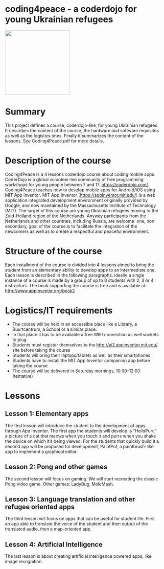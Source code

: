 # coding4peace - a coderdojo for young Ukrainian refugees
<img src="http://3.bp.blogspot.com/-O91YlyJgieA/UIx5LHgVC1I/AAAAAAAAB4s/TH9i_5Y59GU/s1600/smalltalk.png"  width="210" height="210">

# Summary
This project defines a course, coderdojo-like, for young Ukrainian refugees. It describes the content of the course, the hardware and software requisites as well as the logistics ones. Finally it summarizes the content of the lessons. See Coding4Peace.pdf for more details.
# Description of the course
Coding4Peace is a 4 lessons coderdojo course about coding mobile apps. 
CoderDojo is a global volunteer-led community of free programming workshops for young people between 7 and 17. https://coderdojo.com/.
Coding4Peace teaches how to develop mobile apps for Android/iOS using MIT App Inventor.
MIT App Inventor (https://appinventor.mit.edu/) is a web application integrated development environment originally provided by Google, and now maintained by the Massachusetts Institute of Technology (MIT). 
The target of this course are young Ukrainian refugees moving to the Zuid-Holland region of the Netherlands. Anyway participants from the Netherlands and other countries, including Russia, are welcome: one, non secondary, goal of the course is to facilitate the integration of the newcomers as well as to create a respectful and peaceful environment.
# Structure of the course
Each installment of the course is divided into 4 lessons aimed to bring the student from an elementary ability to develop apps to an intermediate one.  
Each lesson is described in the following paragraphs. Ideally a single instance of a course is made by a group of up to 8 students with 2, 3 or 4 instructors. The book supporting the course is free and is available at:
http://www.appinventor.org/book2
# Logistics/IT requirements
- The course will be held in an accessible place like a Library, a Buurtcentrum, a School or a similar place.
- In that place it has to be available a free WIFI connection as well sockets to plug 
- Students must register themselves to the http://ai2.appinventor.mit.edu/ site before taking the course
- Students will bring their laptops/tablets as well as their smartphones
- Students have to install the MIT App Inventor companion app before taking the course 
- The course will be delivered in Saturday mornings, 10:00-12:00 (tentative)
# Lessons
## Lesson 1: Elementary apps
The first lesson will introduce the student to the development of apps through App Inventor. The first app the students will develop is “HelloPurr,” a picture of a cat that meows when you touch it and purrs when you shake the device on which it’s being viewed. For the students that quickly build it a second app will be proposed for development, PaintPot, a paintbrush-like app to implement a graphical editor.
## Lesson 2: Pong and other games
The second lesson will focus on gaming. We will start recreating the classic Pong video game. Other games: LadyBug, MoleMash.
## Lesson 3: Language translation and other refugee oriented apps
The third lesson will focus on apps that can be useful for student life. First an app able to translate the voice of the student and then output of the translated audio, then a map-oriented app.
## Lesson 4: Artificial Intelligence
The last lesson is about creating artificial intelligence powered apps, like image recognition.
